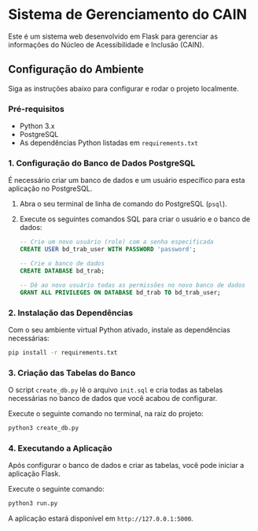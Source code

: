 # Sistema de Gerenciamento do CAIN

Este é um sistema web desenvolvido em Flask para gerenciar as informações do Núcleo de Acessibilidade e Inclusão (CAIN).

## Configuração do Ambiente

Siga as instruções abaixo para configurar e rodar o projeto localmente.

### Pré-requisitos

- Python 3.x
- PostgreSQL
- As dependências Python listadas em `requirements.txt`

### 1. Configuração do Banco de Dados PostgreSQL

É necessário criar um banco de dados e um usuário específico para esta aplicação no PostgreSQL.

1.  Abra o seu terminal de linha de comando do PostgreSQL (`psql`).
2.  Execute os seguintes comandos SQL para criar o usuário e o banco de dados:

    ```sql
    -- Crie um novo usuário (role) com a senha especificada
    CREATE USER bd_trab_user WITH PASSWORD 'password';

    -- Crie o banco de dados
    CREATE DATABASE bd_trab;

    -- Dê ao novo usuário todas as permissões no novo banco de dados
    GRANT ALL PRIVILEGES ON DATABASE bd_trab TO bd_trab_user;
    ```

### 2. Instalação das Dependências

Com o seu ambiente virtual Python ativado, instale as dependências necessárias:

```bash
pip install -r requirements.txt
```

### 3. Criação das Tabelas do Banco

O script `create_db.py` lê o arquivo `init.sql` e cria todas as tabelas necessárias no banco de dados que você acabou de configurar.

Execute o seguinte comando no terminal, na raiz do projeto:

```bash
python3 create_db.py
```

### 4. Executando a Aplicação

Após configurar o banco de dados e criar as tabelas, você pode iniciar a aplicação Flask.

Execute o seguinte comando:

```bash
python3 run.py
```

A aplicação estará disponível em `http://127.0.0.1:5000`.
